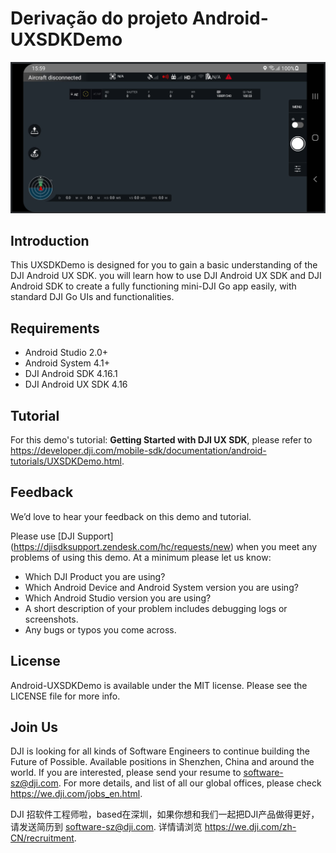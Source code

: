 # Derivação do projeto Android-UXSDKDemo

![UI Screen](./images/uiScreen.png)

## Introduction

This UXSDKDemo is designed for you to gain a basic understanding of the DJI Android UX SDK. you will learn how to use DJI Android UX SDK and DJI Android SDK to create a fully functioning mini-DJI Go app easily, with standard DJI Go UIs and functionalities. 

## Requirements

 - Android Studio 2.0+
 - Android System 4.1+
 - DJI Android SDK 4.16.1
 - DJI Android UX SDK 4.16

## Tutorial

For this demo's tutorial: **Getting Started with DJI UX SDK**, please refer to <https://developer.dji.com/mobile-sdk/documentation/android-tutorials/UXSDKDemo.html>.

## Feedback

We’d love to hear your feedback on this demo and tutorial.

Please use [DJI Support] (https://djisdksupport.zendesk.com/hc/requests/new)  when you meet any problems of using this demo. At a minimum please let us know:

* Which DJI Product you are using?
* Which Android Device and Android System version you are using?
* Which Android Studio version you are using?
* A short description of your problem includes debugging logs or screenshots.
* Any bugs or typos you come across.

## License

Android-UXSDKDemo is available under the MIT license. Please see the LICENSE file for more info.

## Join Us

DJI is looking for all kinds of Software Engineers to continue building the Future of Possible. Available positions in Shenzhen, China and around the world. If you are interested, please send your resume to <software-sz@dji.com>. For more details, and list of all our global offices, please check <https://we.dji.com/jobs_en.html>.

DJI 招软件工程师啦，based在深圳，如果你想和我们一起把DJI产品做得更好，请发送简历到 <software-sz@dji.com>.  详情请浏览 <https://we.dji.com/zh-CN/recruitment>.
